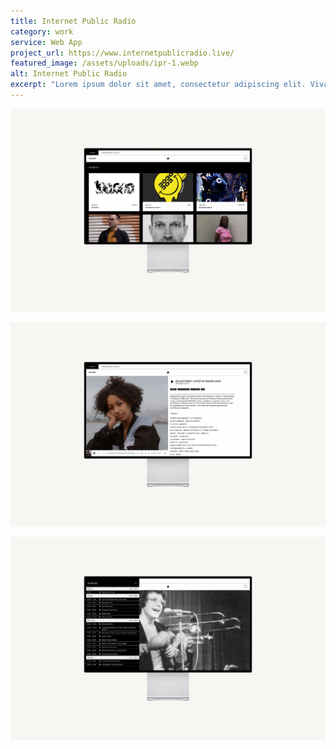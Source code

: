 ```yaml
---
title: Internet Public Radio
category: work
service: Web App
project_url: https://www.internetpublicradio.live/
featured_image: /assets/uploads/ipr-1.webp
alt: Internet Public Radio
excerpt: "Lorem ipsum dolor sit amet, consectetur adipiscing elit. Vivamus lobortis lorem tristique interdum ornare. Phasellus vestibulum, ex sit amet blandit accumsan, augue ligula tincidunt risus, in ultrices felis mi ut odio. Cras maximus condimentum neque, non accumsan lorem laoreet in. Phasellus lacinia urna a hendrerit ultrices. Curabitur sed commodo diam."
---
```

![Internet Public Radio](/assets/uploads/ipr-2.webp "Internet Public Radio Residents")

![Internet Public Radio](/assets/uploads/ipr-3.webp "Internet Public Radio Episode")

![Internet Public Radio](/assets/uploads/ipr-4.webp "Internet Public Radio Schedule")